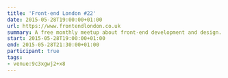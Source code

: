 ```yaml
---
title: 'Front-end London #22'
date: 2015-05-28T19:00:00+01:00
url: https://www.frontendlondon.co.uk
summary: A free monthly meetup about front-end development and design.
start: 2015-05-28T19:00:00+01:00
end: 2015-05-28T21:30:00+01:00
participant: true
tags:
- venue:9c3xgwj2+x8
---
```

